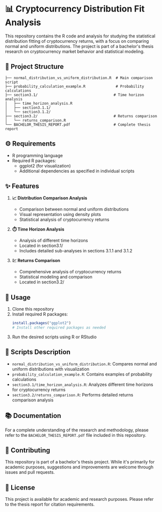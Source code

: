 # 📊 Cryptocurrency Distribution Fit Analysis

This repository contains the R code and analysis for studying the statistical distribution fitting of cryptocurrency returns, with a focus on comparing normal and uniform distributions. The project is part of a bachelor's thesis research on cryptocurrency market behavior and statistical modeling.

## 📁 Project Structure

```
├── normal_distribution_vs_uniform_distribution.R  # Main comparison script
├── probability_calculation_example.R              # Probability calculations
├── section3.1/                                   # Time horizon analysis
│   ├── time_horizon_analysis.R
│   ├── section3.1.1/
│   └── section3.1.2/
├── section3.2/                                   # Returns comparison
│   └── returns_comparison.R
└── BACHELOR_THESIS_REPORT.pdf                    # Complete thesis report
```

## ⚙️ Requirements

- R programming language
- Required R packages:
  - ggplot2 (for visualization)
  - Additional dependencies as specified in individual scripts

## ✨ Features

1. **📈 Distribution Comparison Analysis**
   - Comparison between normal and uniform distributions
   - Visual representation using density plots
   - Statistical analysis of cryptocurrency returns

2. **⏱️ Time Horizon Analysis**
   - Analysis of different time horizons
   - Located in section3.1/
   - Includes detailed sub-analyses in sections 3.1.1 and 3.1.2

3. **💹 Returns Comparison**
   - Comprehensive analysis of cryptocurrency returns
   - Statistical modeling and comparison
   - Located in section3.2/

## 🚀 Usage

1. Clone this repository
2. Install required R packages:
   ```R
   install.packages("ggplot2")
   # Install other required packages as needed
   ```
3. Run the desired scripts using R or RStudio

## 📝 Scripts Description

- `normal_distribution_vs_uniform_distribution.R`: Compares normal and uniform distributions with visualization
- `probability_calculation_example.R`: Contains examples of probability calculations
- `section3.1/time_horizon_analysis.R`: Analyzes different time horizons for cryptocurrency returns
- `section3.2/returns_comparison.R`: Performs detailed returns comparison analysis

## 📚 Documentation

For a complete understanding of the research and methodology, please refer to the `BACHELOR_THESIS_REPORT.pdf` file included in this repository.

## 🤝 Contributing

This repository is part of a bachelor's thesis project. While it's primarily for academic purposes, suggestions and improvements are welcome through issues and pull requests.

## 📄 License

This project is available for academic and research purposes. Please refer to the thesis report for citation requirements.

